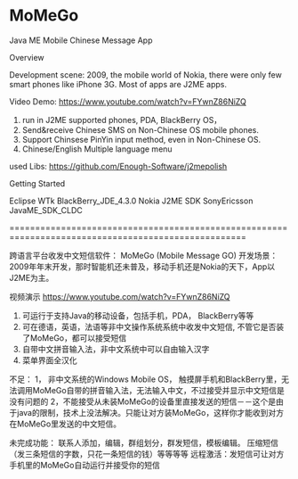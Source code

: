 # MoMeGo
Java ME Mobile Chinese Message App

Overview

Development scene: 2009, the mobile world of Nokia, there were only few smart phones like iPhone 3G. Most of apps are J2ME apps.

Video Demo:
https://www.youtube.com/watch?v=FYwnZ86NiZQ

1. run in J2ME supported phones, PDA, BlackBerry OS，
2. Send&receive Chinese SMS on Non-Chinese OS mobile phones.
3. Support Chinsese PinYin input method, even in Non-Chinese OS.
4. Chinese/English Multiple language menu

used Libs:
https://github.com/Enough-Software/j2mepolish


Getting Started

Eclipse
WTk
BlackBerry_JDE_4.3.0
Nokia J2ME SDK
SonyEricsson JavaME_SDK_CLDC



====================================================================================================

跨语言平台收发中文短信软件： MoMeGo (Mobile Message GO)
开发场景：2009年年末开发，那时智能机还未普及，移动手机还是Nokia的天下，App以J2ME为主。

视频演示
https://www.youtube.com/watch?v=FYwnZ86NiZQ

1. 可运行于支持Java的移动设备，包括手机，PDA， BlackBerry等等
2. 可在德语，英语，法语等非中文操作系统系统中收发中文短信, 不管它是否装了MoMeGo，都可以接受短信
3. 自带中文拼音输入法，非中文系统中可以自由输入汉字
4. 菜单界面全汉化

不足：
1， 非中文系统的Windows Mobile OS， 触摸屏手机和BlackBerry里，无法调用MoMeGo自带的拼音输入法，无法输入中文，不过接受并显示中文短信是没有问题的
2，不能接受从未装MoMeGo的设备里直接发送的短信－－这个是由于java的限制，技术上没法解决。只能让对方装MoMeGo，这样你才能收到对方在MoMeGo里发送的中文短信。

未完成功能：
联系人添加，编辑，群组划分，群发短信，模板编辑。
压缩短信（发三条短信的字数，只花一条短信的钱）等等等等
远程激活：发短信可让对方手机里的MoMeGo自动运行并接受你的短信
